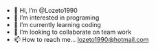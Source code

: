 - 👋 Hi, I’m @Lozeto1990
- 👀 I’m interested in programing
- 🌱 I’m currently learning coding
- 💞️ I’m looking to collaborate on team work
- 📫 How to reach me... lozeto1990@hotmail.com

<!---
Lozeto1990/Lozeto1990 is a ✨ special ✨ repository because its `README.md` (this file) appears on your GitHub profile.
You can click the Preview link to take a look at your changes.
--->
